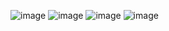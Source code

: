 ![image](https://github.com/user-attachments/assets/95be7192-dd83-4257-93db-4a058c2202f8)
![image](https://github.com/user-attachments/assets/e8b71e3d-aaf8-401d-a094-6bfa3db6dd53)
![image](https://github.com/user-attachments/assets/665f5bd2-4389-434e-ae01-8ec041fa6b92)
![image](https://github.com/user-attachments/assets/eba7a3ef-3968-417c-ab40-903220637520)
